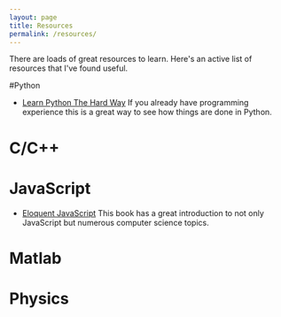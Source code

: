```yaml
---
layout: page
title: Resources
permalink: /resources/
---
```


There are loads of great resources to learn. Here's an active list of resources that I've found useful.

#Python
* [Learn Python The Hard Way](https://learnpythonthehardway.org/book/ex0.html)
If you already have programming experience this is a great way to see how things are done in Python.

# C/C++


# JavaScript
* [Eloquent JavaScript](http://eloquentjavascript.net/)
This book has a great introduction to not only JavaScript but numerous computer science topics.

# Matlab


# Physics

